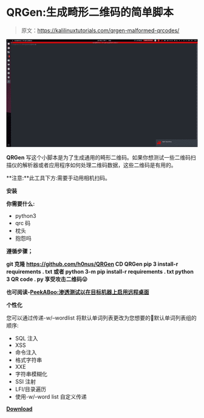 # QRGen:生成畸形二维码的简单脚本

> 原文：<https://kalilinuxtutorials.com/qrgen-malformed-qrcodes/>

[![QRGen : Simple Script for Generating Malformed QRCodes](img//e3974cd49dc05afd45a86f51f245b2c0.png "QRGen : Simple Script for Generating Malformed QRCodes")](https://4.bp.blogspot.com/-ThCrRHlbzDo/XNZLgKi5SRI/AAAAAAAAAOg/exUVuEUhS_0Ltpp7ICgkGPWIJSsCWhbaACLcBGAs/s1600/Malformed%2BQRCodes.gif)

**QRGen** 写这个小脚本是为了生成通用的畸形二维码。如果你想测试一些二维码扫描仪的解析器或者应用程序如何处理二维码数据，这些二维码是有用的。

**注意:**此工具下方:需要手动用相机扫码。

**安装**

**你需要什么:**

*   python3
*   qrc 码
*   枕头
*   抱怨吗

**遵循步骤；**

**git 克隆 https://github.com/h0nus/QRGen
CD QRGen
pip 3 install-r requirements . txt 或者 python 3-m pip install-r requirements . txt
python 3 QR code . py
享受攻击二维码😛**

**也可阅读-[PeekABoo:渗透测试以在目标机器上启用远程桌面](https://kalilinuxtutorials.com/peekaboo-penetration-testing-remote-desktop/)**

**个性化**

您可以通过传递-w/–wordlist 将默认单词列表更改为您想要的🙂默认单词列表组的顺序:

*   SQL 注入
*   XSS
*   命令注入
*   格式字符串
*   XXE
*   字符串模糊化
*   SSI 注射
*   LFI/目录遍历
*   使用-w/–word list 自定义传递

[**Download**](https://github.com/h0nus/QRGen)